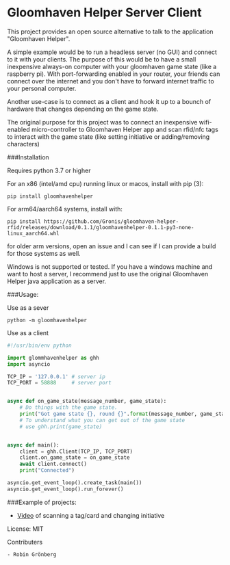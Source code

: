 Gloomhaven Helper Server Client
=

This project provides an open source alternative to talk to the application "Gloomhaven Helper".

A simple example would be to run a headless server (no GUI) and connect to it with your clients. The purpose of this would be to have a small inexpensive always-on computer with your gloomhaven game state (like a raspberry pi). With port-forwarding enabled in your router, your friends can connect over the internet and you don't have to forward internet traffic to your personal computer.

Another use-case is to connect as a client and hook it up to a bounch of hardware that changes depending on the game state.

The original purpose for this project was to connect an inexpensive wifi-enabled micro-controller to Gloomhaven Helper app and scan rfid/nfc tags to interact with the game state (like setting initiative or adding/removing characters)

###Installation

Requires python 3.7 or higher

For an x86 (intel/amd cpu) running linux or macos, install with pip (3):

`pip install gloomhavenhelper`

For arm64/aarch64 systems, install with:

`pip install https://github.com/Gronis/gloomhaven-helper-rfid/releases/download/0.1.1/gloomhavenhelper-0.1.1-py3-none-linux_aarch64.whl`

for older arm versions, open an issue and I can see if I can provide a build for those systems as well.

Windows is not supported or tested. If you have a windows machine and want to host a server, I recommend just to use the original Gloomhaven Helper java application as a server.

###Usage:

Use as a sever

`python -m gloomhavenhelper`

Use as a client

```python
#!/usr/bin/env python

import glommhavenhelper as ghh
import asyncio

TCP_IP = '127.0.0.1' # server ip
TCP_PORT = 58888     # server port


async def on_game_state(message_number, game_state):
    # Do things with the game state.
    print("Got game state {}, round {}".format(message_number, game_state.round))
    # To understand what you can get out of the game state
    # use ghh.print(game_state)


async def main():
    client = ghh.Client(TCP_IP, TCP_PORT)
    client.on_game_state = on_game_state
    await client.connect()
    print("Connected")

asyncio.get_event_loop().create_task(main())
asyncio.get_event_loop().run_forever()

```

###Example of projects:
- [Video](https://seafile.robingronberg.se/f/2d55fbea824c434eb6b7/) of scanning a tag/card and changing initiative




License: MIT

Contributers

    - Robin Grönberg
